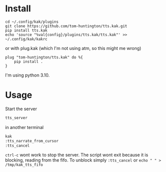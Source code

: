 # Install

```
cd ~/.config/kak/plugins
git clone https://github.com/tom-huntington/tts.kak.git
pip install tts.kak
echo 'source "%val{config}/plugins/tts.kak/tts.kak"' >> ~/.config/kak/kakrc
```

or with plug.kak (which I'm not using atm, so this might me wrong)
```
plug "tom-huntington/tts.kak" do %{
    pip install .
}
```

I'm using python 3.10.

# Usage

Start the server
```sh
tts_server
```

in another terminal
```sh
kak
:tts_narrate_from_cursor
:tts_cancel
```

`ctrl-c` wont work to stop the server.
The script wont exit because it is blocking, reading from the fifo.
To unblock simply `:tts_cancel` or `echo " " > /tmp/kak_tts_fifo`
